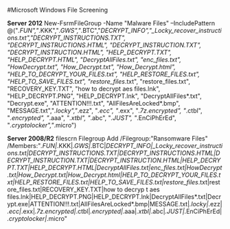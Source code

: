 #Microsoft Windows File Screening


**Server 2012**
    New-FsrmFileGroup -Name "Malware Files" –IncludePattern @("*.FUN","*.KKK","*.GWS","*.BTC","_DECRYPT_INFO_*","_Locky_recover_instructions.txt","DECRYPT_INSTRUCTIONS.TXT", "DECRYPT_INSTRUCTIONS.HTML", "DECRYPT_INSTRUCTION.TXT", "DECRYPT_INSTRUCTION.HTML", "HELP_DECRYPT.TXT", "HELP_DECRYPT.HTML", "DecryptAllFiles.txt", "enc_files.txt", "HowDecrypt.txt", "How_Decrypt.txt", "How_Decrypt.html", "HELP_TO_DECRYPT_YOUR_FILES.txt", "HELP_RESTORE_FILES.txt", "HELP_TO_SAVE_FILES.txt", "restore_files*.txt", "restore_files.txt", "RECOVERY_KEY.TXT", "how to decrypt aes files.lnk", "HELP_DECRYPT.PNG", "HELP_DECRYPT.lnk", "DecryptAllFiles*.txt", "Decrypt.exe", "ATTENTION!!!.txt", "AllFilesAreLocked*.bmp", "MESSAGE.txt","*.locky","*.ezz", "*.ecc", "*.exx", "*.7z.encrypted", "*.ctbl", "*.encrypted", "*.aaa", "*.xtbl", "*.abc", "*.JUST", "*.EnCiPhErEd", "*.cryptolocker","*.micro")

**Server 2008/R2**
    filescrn Filegroup Add /Filegroup:"Ransomware Files" /Members:"*.FUN|*.KKK|*.GWS|*.BTC|_DECRYPT_INFO_*|_Locky_recover_instructions.txt|DECRYPT_INSTRUCTIONS.TXT|DECRYPT_INSTRUCTIONS.HTML|DECRYPT_INSTRUCTION.TXT|DECRYPT_INSTRUCTION.HTML|HELP_DECRYPT.TXT|HELP_DECRYPT.HTML|DecryptAllFiles.txt|enc_files.txt|HowDecrypt.txt|How_Decrypt.txt|How_Decrypt.html|HELP_TO_DECRYPT_YOUR_FILES.txt|HELP_RESTORE_FILES.txt|HELP_TO_SAVE_FILES.txt|restore_files*.txt|restore_files.txt|RECOVERY_KEY.TXT|how to decryp t aes files.lnk|HELP_DECRYPT.PNG|HELP_DECRYPT.lnk|DecryptAllFiles*.txt|Decrypt.exe|ATTENTION!!!.txt|AllFilesAreLocked*.bmp|MESSAGE.txt|*.locky|*.ezz|*.ecc|*.exx|*.7z.encrypted|*.ctbl|*.encrypted|*.aaa|*.xtbl|*.abc|*.JUST|*.EnCiPhErEd|*.cryptolocker|*.micro"
